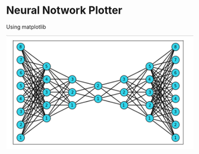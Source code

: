 # Neural Notwork Plotter

Using matplotlib

![](https://github.com/alifele/Python/blob/master/MyPackages/Neural%20Network%20Plotter/neuralnetwork.png) 


